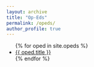 ```yaml
---
layout: archive
title: "Op-Eds"
permalink: /opeds/
author_profile: true
---
```



<ul>
{% for oped in site.opeds %}
  <li>
    <a href="{{ oped.url }}">{{ oped.title }}</a>
  </li>
{% endfor %}
</ul>


